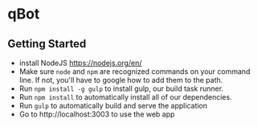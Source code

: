 qBot
================

Getting Started
-------

* install NodeJS https://nodejs.org/en/
* Make sure `node` and `npm` are recognized commands on your command line. If not, you'll have to google how to add them to the path.
* Run `npm install -g gulp` to install gulp, our build task runner.
* Run `npm install` to automatically install all of our dependencies.
* Run `gulp` to automatically build and serve the application
* Go to http://localhost:3003 to use the web app
